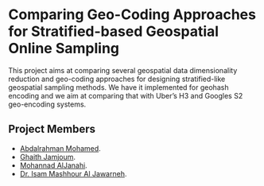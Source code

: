 # Comparing Geo-Coding Approaches for Stratified-based Geospatial Online Sampling

This project aims at comparing several geospatial data dimensionality reduction and geo-coding approaches for designing stratified-like geospatial sampling methods. We have it implemented for geohash encoding and we aim at comparing that with Uber’s H3 and Googles S2 geo-encoding systems.  

## Project Members
* [Abdalrahman Mohamed](https://github.com/aboood40091).  
* [Ghaith Jamjoum](https://github.com/GhaithJamjoum).  
* [Mohannad AlJanahi](https://github.com/MohannadJanahi).  
* [Dr. Isam Mashhour Al Jawarneh](https://github.com/IsamAljawarneh).
